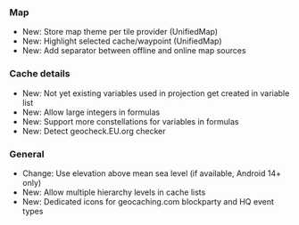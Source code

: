### Map
- New: Store map theme per tile provider (UnifiedMap)
- New: Highlight selected cache/waypoint (UnifiedMap)
- New: Add separator between offline and online map sources

### Cache details
- New: Not yet existing variables used in projection get created in variable list
- New: Allow large integers in formulas
- New: Support more constellations for variables in formulas
- New: Detect geocheck.EU.org checker

### General
- Change: Use elevation above mean sea level (if available, Android 14+ only)
- New: Allow multiple hierarchy levels in cache lists
- New: Dedicated icons for geocaching.com blockparty and HQ event types

